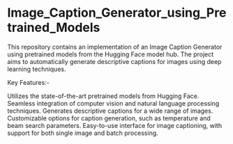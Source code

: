# Image_Caption_Generator_using_Pretrained_Models
This repository contains an implementation of an Image Caption Generator using pretrained models from the Hugging Face model hub. The project aims to automatically generate descriptive captions for images using deep learning techniques.

Key Features:-

Utilizes the state-of-the-art pretrained models from Hugging Face. Seamless integration of computer vision and natural language processing techniques. Generates descriptive captions for a wide range of images. Customizable options for caption generation, such as temperature and beam search parameters. Easy-to-use interface for image captioning, with support for both single image and batch processing.
